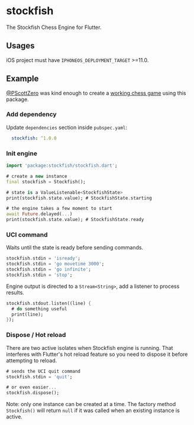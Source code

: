 # stockfish

The Stockfish Chess Engine for Flutter.

## Usages

iOS project must have `IPHONEOS_DEPLOYMENT_TARGET` >=11.0.

## Example

[@PScottZero](https://github.com/PScottZero) was kind enough to create a [working chess game](https://github.com/PScottZero/EnPassant/tree/stockfish) using this package.

### Add dependency

Update `dependencies` section inside `pubspec.yaml`:

```yaml
  stockfish: ^1.0.0
```

### Init engine

```dart
import 'package:stockfish/stockfish.dart';

# create a new instance
final stockfish = Stockfish();

# state is a ValueListenable<StockfishState>
print(stockfish.state.value); # StockfishState.starting

# the engine takes a few moment to start
await Future.delayed(...)
print(stockfish.state.value); # StockfishState.ready
```

### UCI command

Waits until the state is ready before sending commands.

```dart
stockfish.stdin = 'isready';
stockfish.stdin = 'go movetime 3000';
stockfish.stdin = 'go infinite';
stockfish.stdin = 'stop';
```

Engine output is directed to a `Stream<String>`, add a listener to process results.

```dart
stockfish.stdout.listen((line) {
  # do something useful
  print(line);
});
```

### Dispose / Hot reload

There are two active isolates when Stockfish engine is running. That interferes with Flutter's hot reload feature so you need to dispose it before attempting to reload.

```dart
# sends the UCI quit command
stockfish.stdin = 'quit';

# or even easier...
stockfish.dispose();
```

Note: only one instance can be created at a time. The factory method `Stockfish()` will return `null` if it was called when an existing instance is active.
